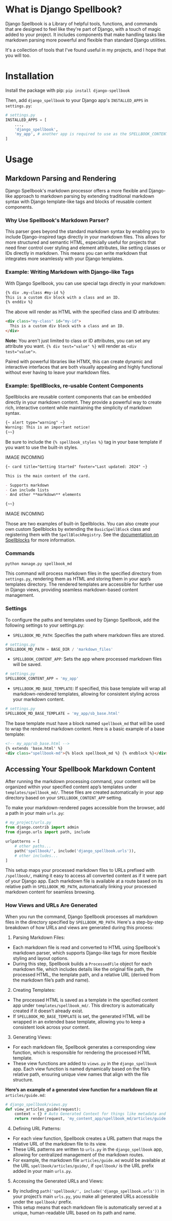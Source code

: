 # What is Django Spellbook?

Django Spellbook is a Library of helpful tools, functions, and commands that are designed to feel like they're part of Django, with a touch of magic added to your project. It includes components that make handling tasks like markdown parsing more powerful and flexible than standard Django utilities.

It's a collection of tools that I've found useful in my projects, and I hope that you will too.

# Installation

Install the package with pip:
`pip install django-spellbook`

Then, add `django_spellbook` to your Django app's `INSTALLED_APPS` in `settings.py`:

```python
# settings.py
INSTALLED_APPS = [
    ...,
    'django_spellbook',
    'my_app', # another app is required to use as the SPELLBOOK_CONTENT_APP
]
```

# Usage

## Markdown Parsing and Rendering

Django Spellbook's markdown processor offers a more flexible and Django-like approach to markdown parsing by extending traditional markdown syntax with Django template-like tags and blocks of reusable content components.

### Why Use Spellbook's Markdown Parser?

This parser goes beyond the standard markdown syntax by enabling you to include Django-inspired tags directly in your markdown files. This allows for more structured and semantic HTML, especially useful for projects that need finer control over styling and element attributes, like setting classes or IDs directly in markdown. This means you can write markdown that integrates more seamlessly with your Django templates.

### Example: Writing Markdown with Django-like Tags

With Django Spellbook, you can use special tags directly in your markdown:

```markdown
{% div .my-class #my-id %}
This is a custom div block with a class and an ID.
{% enddiv %}
```

The above will render as HTML with the specified class and ID attributes:

```html
<div class="my-class" id="my-id">
  This is a custom div block with a class and an ID.
</div>
```

**Note:** You aren't just limited to class or ID attributes, you can set any attribute you want. `{% div test="value" %}` will render as `<div test="value">`.

Paired with powerful libraries like HTMX, this can create dynamic and interactive interfaces that are both visually appealing and highly functional without ever having to leave your markdown files.

### Example: SpellBlocks, re-usable Content Components

Spellblocks are reusable content components that can be embedded directly in your markdown content. They provide a powerful way to create rich, interactive content while maintaining the simplicity of markdown syntax.

```markdown
{~ alert type="warning" ~}
Warning: This is an important notice!
{~~}
```

Be sure to include the `{% spellbook_styles %}` tag in your base template if you want to use the built-in styles.

IMAGE INCOMING

```markdown
{~ card title="Getting Started" footer="Last updated: 2024" ~}

This is the main content of the card.

- Supports markdown
- Can include lists
- And other **markdown** elements

{~~}
```

IMAGE INCOMING

Those are two examples of built-in Spellblocks. You can also create your own custom Spellblocks by extending the `BasicSpellBlock` class and registering them with the `SpellBlockRegistry`. See the [documentation on Spellblocks](google.com) for more information.

### Commands

`python manage.py spellbook_md`

This command will process markdown files in the specified directory from `settings.py`, rendering them as HTML and storing them in your app’s templates directory. The rendered templates are accessible for further use in Django views, providing seamless markdown-based content management.

### Settings

To configure the paths and templates used by Django Spellbook, add the following settings to your settings.py:

- `SPELLBOOK_MD_PATH`: Specifies the path where markdown files are stored.

```python
# settings.py
SPELLBOOK_MD_PATH = BASE_DIR / 'markdown_files'
```

- `SPELLBOOK_CONTENT_APP`: Sets the app where processed markdown files will be saved.

```python
# settings.py
SPELLBOOK_CONTENT_APP = 'my_app'
```

- `SPELLBOOK_MD_BASE_TEMPLATE`: If specified, this base template will wrap all markdown-rendered templates, allowing for consistent styling across your markdown content.

```python
# settings.py
SPELLBOOK_MD_BASE_TEMPLATE = 'my_app/sb_base.html'
```

The base template must have a block named `spellbook_md` that will be used to wrap the rendered markdown content. Here is a basic example of a base template:

```html
<!-- my_app/sb_base.html -->
{% extends 'base.html' %}
<div class="spellbook-md">{% block spellbook_md %} {% endblock %}</div>
```

## Accessing Your Spellbook Markdown Content

After running the markdown processing command, your content will be organized within your specified content app’s templates under `templates/spellbook_md/`. These files are created automatically in your app directory based on your `SPELLBOOK_CONTENT_APP` setting.

To make your markdown-rendered pages accessible from the browser, add a path in your main `urls.py`:

```python
# my_project/urls.py
from django.contrib import admin
from django.urls import path, include

urlpatterns = [
    # other paths...
    path('spellbook/', include('django_spellbook.urls')),
    # other includes...
]
```

This setup maps your processed markdown files to URLs prefixed with `/spellbook/`, making it easy to access all converted content as if it were part of your Django app. Each markdown file is available at a route based on its relative path in `SPELLBOOK_MD_PATH`, automatically linking your processed markdown content for seamless browsing.

### How Views and URLs Are Generated

When you run the command, Django Spellbook processes all markdown files in the directory specified by `SPELLBOOK_MD_PATH`. Here's a step-by-step breakdown of how URLs and views are generated during this process:

1. Parsing Markdown Files:

- Each markdown file is read and converted to HTML using Spellbook's markdown parser, which supports Django-like tags for more flexible styling and layout options.
- During this step, Spellbook builds a `ProcessedFile` object for each markdown file, which includes details like the original file path, the processed HTML, the template path, and a relative URL (derived from the markdown file’s path and name).

2. Creating Templates:

- The processed HTML is saved as a template in the specified content app under `templates/spellbook_md/`. This directory is automatically created if it doesn’t already exist.
- If `SPELLBOOK_MD_BASE_TEMPLATE` is set, the generated HTML will be wrapped in an extended base template, allowing you to keep a consistent look across your content.

3. Generating Views:

- For each markdown file, Spellbook generates a corresponding view function, which is responsible for rendering the processed HTML template.
- These view functions are added to `views.py` in the `django_spellbook` app. Each view function is named dynamically based on the file’s relative path, ensuring unique view names that align with the file structure.

**Here’s an example of a generated view function for a markdown file at** `articles/guide.md`:

```python
# django_spellbook/views.py
def view_articles_guide(request):
    context = {} # Auto Generated Context for things like metadata and TOC
    return render(request, 'my_content_app/spellbook_md/articles/guide.html')
```

4. Defining URL Patterns:

- For each view function, Spellbook creates a URL pattern that maps the relative URL of the markdown file to its view.
- These URL patterns are written to `urls.py` in the `django_spellbook` app, allowing for centralized management of the markdown routes.
- For example, the markdown file `articles/guide.md` would be available at the URL `spellbook/articles/guide/`, if `spellbook/` is the URL prefix added in your main `urls.py`.

5. Accessing the Generated URLs and Views:

- By including `path('spellbook/', include('django_spellbook.urls'))` in your project’s main `urls.py`, you make all generated URLs accessible under the `spellbook/` prefix.
- This setup means that each markdown file is automatically served at a unique, human-readable URL based on its path and name.
